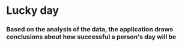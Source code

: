 # Lucky day

### Based on the analysis of the data, the application draws conclusions about how successful a person's day will be
